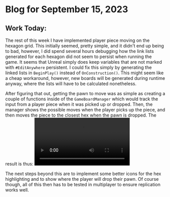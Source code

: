 # Blog for September 15, 2023
## Work Today:
The rest of this week I have implemented player piece moving on the hexagon grid.
This initially seemed, pretty simple, and it didn't end up being to bad, however, I did spend several hours debugging how
the link lists generated for each hexagon did not seem to persist when running the game.
It seems that Unreal simply does keep variables that are not marked with `#EditAnywhere` persistent.
I could fix this simply by generating the linked lists in `BeginPlay()` instead of `OnConstruction()`.
This might seem like a cheap workaround, however, new boards will be generated during runtime anyway, where the lists
will have to be calculated nonetheless.

After figuring that out, getting the pawn to move was as simple as creating a couple of functions inside of the
`GameBoardManager` which would track the input from a player piece when it was picked up or dropped.
Then, the manager shows the possible moves when the player picks up the piece, and then moves the piece to the closest
hex when the pawn is dropped.
The result is thus:
![](videos/pawn_move.mp4)

The next steps beyond this are to implement some better icons for the hex highlighting and to show where the player will
drop their pawn.
Of course though, all of this then has to be tested in multiplayer to ensure replication works well.